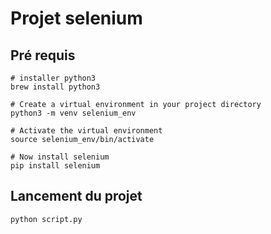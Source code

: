 # Projet selenium

## Pré requis

`````
# installer python3
brew install python3  

# Create a virtual environment in your project directory
python3 -m venv selenium_env

# Activate the virtual environment
source selenium_env/bin/activate

# Now install selenium
pip install selenium
`````

## Lancement du projet

`````
python script.py
`````